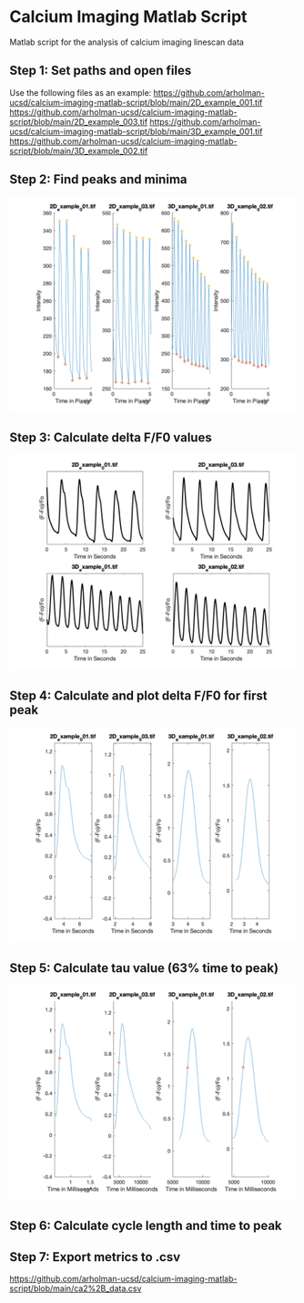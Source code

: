 # Calcium Imaging Matlab Script
Matlab script for the analysis of calcium imaging linescan data

## Step 1: Set paths and open files
Use the following files as an example:
https://github.com/arholman-ucsd/calcium-imaging-matlab-script/blob/main/2D_example_001.tif
https://github.com/arholman-ucsd/calcium-imaging-matlab-script/blob/main/2D_example_003.tif
https://github.com/arholman-ucsd/calcium-imaging-matlab-script/blob/main/3D_example_001.tif
https://github.com/arholman-ucsd/calcium-imaging-matlab-script/blob/main/3D_example_002.tif

## Step 2: Find peaks and minima
![alt text](https://github.com/arholman-ucsd/calcium-imaging-matlab-script/blob/main/Step%202%20-%20Peak%20Plot.png)

## Step 3: Calculate delta F/F0 values
![alt text](https://github.com/arholman-ucsd/calcium-imaging-matlab-script/blob/main/Step%203%20-%20delta%20F%3AF0%20plot.png)

## Step 4: Calculate and plot delta F/F0 for first peak
![alt text](https://github.com/arholman-ucsd/calcium-imaging-matlab-script/blob/main/Step%204%20-%20delta%20F%3AF0%20plot%20for%20first%20peak.png)

## Step 5: Calculate tau value (63% time to peak) 
![alt text](https://github.com/arholman-ucsd/calcium-imaging-matlab-script/blob/main/Step%205%20-%20tau%20plot%20for%20first%20peak.png)

## Step 6: Calculate cycle length and time to peak

## Step 7: Export metrics to .csv
https://github.com/arholman-ucsd/calcium-imaging-matlab-script/blob/main/ca2%2B_data.csv





